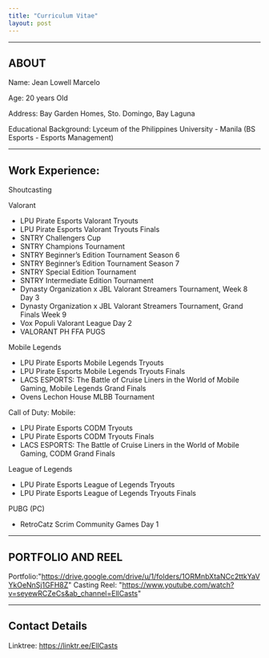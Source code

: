 ```yaml
---
title: "Curriculum Vitae"
layout: post
---
```

---
ABOUT
---
Name: Jean Lowell Marcelo

Age: 20 years Old

Address: Bay Garden Homes, Sto. Domingo, Bay Laguna

Educational Background: Lyceum of the Philippines University - Manila (BS Esports - Esports Management)

---
Work Experience:
---

Shoutcasting

Valorant  
  - LPU Pirate Esports Valorant Tryouts
  - LPU Pirate Esports Valorant Tryouts Finals
  - SNTRY Challengers Cup
  - SNTRY Champions Tournament
  - SNTRY Beginner’s Edition Tournament Season 6
  - SNTRY Beginner’s Edition Tournament Season 7
  - SNTRY Special Edition Tournament
  - SNTRY Intermediate Edition Tournament
  - Dynasty Organization x JBL Valorant Streamers Tournament, Week 8 Day 3
  - Dynasty Organization x JBL Valorant Streamers Tournament, Grand Finals Week 9
  - Vox Populi Valorant League Day 2
  - VALORANT PH FFA PUGS 

Mobile Legends
  - LPU Pirate Esports Mobile Legends Tryouts
  - LPU Pirate Esports Mobile Legends Tryouts Finals
  - LACS ESPORTS: The Battle of Cruise Liners in the World of Mobile Gaming, Mobile Legends Grand Finals
  - Ovens Lechon House MLBB Tournament

Call of Duty: Mobile:
  - LPU Pirate Esports CODM Tryouts
  - LPU Pirate Esports CODM Tryouts Finals
  - LACS ESPORTS: The Battle of Cruise Liners in the World of Mobile Gaming, CODM Grand Finals

League of Legends
 - LPU Pirate Esports League of Legends Tryouts
 - LPU Pirate Esports League of Legends Tryouts Finals

PUBG (PC)
  - RetroCatz Scrim Community Games Day 1

---
PORTFOLIO AND REEL
---

Portfolio:"https://drive.google.com/drive/u/1/folders/1ORMnbXtaNCc2ttkYaVYkOeNnSj1GFH8Z"
Casting Reel: "https://www.youtube.com/watch?v=seyewRCZeCs&ab_channel=EllCasts"

---
Contact Details
---

Linktree: https://linktr.ee/EllCasts





